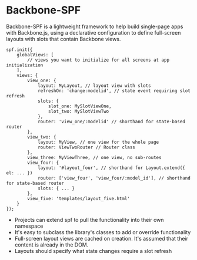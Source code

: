 Backbone-SPF
============

Backbone-SPF is a lightweight framework to help build single-page apps with Backbone.js, using a declarative configuration to define full-screen layouts with slots that contain Backbone views.

    spf.init({
        globalViews: [
            // views you want to initialize for all screens at app initialization
        ],
        views: {
            view_one: {
                layout: MyLayout, // layout view with slots
                refreshOn: 'change:modelid', // state event requiring slot refresh
                slots: {
                    slot_one: MySlotViewOne,
                    slot_two: MySlotViewTwo
                },
                router: 'view_one/:modelid' // shorthand for state-based router
            },
            view_two: {
                layout: MyView, // one view for the whole page
                router: ViewTwoRouter // Router class
            },
            view_three: MyViewThree, // one view, no sub-routes
            view_four: {
                layout: '#layout_four', // shorthand for Layout.extend({ el: ... })
                router: ['view_four', 'view_four/:model_id'], // shorthand for state-based router
                slots: { ... }
            },
            view_five: 'templates/layout_five.html'
        }
    });
    
 * Projects can extend spf to pull the functionality into their own namespace
 * It's easy to subclass the library's classes to add or override functionality
 * Full-screen layout views are cached on creation. It's assumed that their content is already in the DOM.
 * Layouts should specify what state changes require a slot refresh